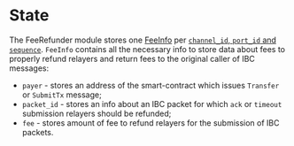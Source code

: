 # State

The FeeRefunder module stores one [FeeInfo](https://github.com/neutron-org/neutron/blob/v2.0.0/proto/feerefunder/genesis.proto#L18) per [`channel_id`, `port_id` and `sequence`](https://github.com/neutron-org/neutron/blob/v2.0.0/x/feerefunder/types/keys.go#L28).
`FeeInfo` contains all the necessary info to store data about fees to properly refund relayers and return fees to the original caller of IBC messages:
* `payer` - stores an address of the smart-contract which issues `Transfer` or `SubmitTx` message;
* `packet_id` - stores an info about an IBC packet for which `ack` or `timeout` submission relayers should be refunded;
* `fee` - stores amount of fee to refund relayers for the submission of IBC packets.
